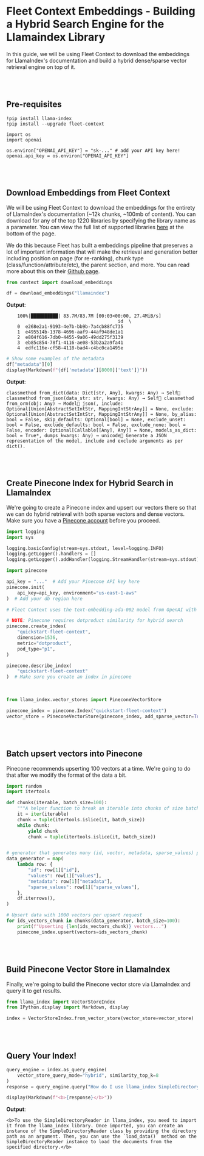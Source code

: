 # Fleet Context Embeddings - Building a Hybrid Search Engine for the Llamaindex Library

In this guide, we will be using Fleet Context to download the embeddings for LlamaIndex's documentation and build a hybrid dense/sparse vector retrieval engine on top of it.

<br><br>

## Pre-requisites

```
!pip install llama-index
!pip install --upgrade fleet-context
```

```
import os
import openai

os.environ["OPENAI_API_KEY"] = "sk-..." # add your API key here!
openai.api_key = os.environ["OPENAI_API_KEY"]
```

<br><br>

## Download Embeddings from Fleet Context

We will be using Fleet Context to download the embeddings for the
entirety of LlamaIndex\'s documentation (\~12k chunks, \~100mb of
content). You can download for any of the top 1220 libraries by
specifying the library name as a parameter. You can view the full list
of supported libraries [here](https://fleet.so/context) at the bottom of
the page.

We do this because Fleet has built a embeddings pipeline that preserves
a lot of important information that will make the retrieval and
generation better including position on page (for re-ranking), chunk
type (class/function/attribute/etc), the parent section, and more. You
can read more about this on their [Github
page](https://github.com/fleet-ai/context/tree/main).

```python
from context import download_embeddings

df = download_embeddings("llamaindex")
```

**Output**:

```shell
    100%|██████████| 83.7M/83.7M [00:03<00:00, 27.4MiB/s]
                                         id  \
    0  e268e2a1-9193-4e7b-bb9b-7a4cb88fc735
    1  e495514b-1378-4696-aaf9-44af948de1a1
    2  e804f616-7db0-4455-9a06-49dd275f3139
    3  eb85c854-78f1-4116-ae08-53b2a2a9fa41
    4  edfc116e-cf58-4118-bad4-c4bc0ca1495e
```

```python
# Show some examples of the metadata
df["metadata"][0]
display(Markdown(f"{df['metadata'][8000]['text']}"))
```

**Output**:

```shell
classmethod from_dict(data: Dict[str, Any], kwargs: Any) → Self classmethod from_json(data_str: str, kwargs: Any) → Self classmethod from_orm(obj: Any) → Model json(, include: Optional[Union[AbstractSetIntStr, MappingIntStrAny]] = None, exclude: Optional[Union[AbstractSetIntStr, MappingIntStrAny]] = None, by_alias: bool = False, skip_defaults: Optional[bool] = None, exclude_unset: bool = False, exclude_defaults: bool = False, exclude_none: bool = False, encoder: Optional[Callable[[Any], Any]] = None, models_as_dict: bool = True*, dumps_kwargs: Any) → unicode Generate a JSON representation of the model, include and exclude arguments as per dict().
```

<br><br>

## Create Pinecone Index for Hybrid Search in LlamaIndex

We\'re going to create a Pinecone index and upsert our vectors there so
that we can do hybrid retrieval with both sparse vectors and dense
vectors. Make sure you have a [Pinecone account](https://pinecone.io)
before you proceed.

```python
import logging
import sys

logging.basicConfig(stream=sys.stdout, level=logging.INFO)
logging.getLogger().handlers = []
logging.getLogger().addHandler(logging.StreamHandler(stream=sys.stdout))
```

```python
import pinecone

api_key = "..."  # Add your Pinecone API key here
pinecone.init(
    api_key=api_key, environment="us-east-1-aws"
)  # Add your db region here
```

```python
# Fleet Context uses the text-embedding-ada-002 model from OpenAI with 1536 dimensions.

# NOTE: Pinecone requires dotproduct similarity for hybrid search
pinecone.create_index(
    "quickstart-fleet-context",
    dimension=1536,
    metric="dotproduct",
    pod_type="p1",
)

pinecone.describe_index(
    "quickstart-fleet-context"
)  # Make sure you create an index in pinecone
```

<br>

```python
from llama_index.vector_stores import PineconeVectorStore

pinecone_index = pinecone.Index("quickstart-fleet-context")
vector_store = PineconeVectorStore(pinecone_index, add_sparse_vector=True)
```

<br><br>

## Batch upsert vectors into Pinecone

Pinecone recommends upserting 100 vectors at a time. We\'re going to do that after we modify the format of the data a bit.

```python
import random
import itertools

def chunks(iterable, batch_size=100):
    """A helper function to break an iterable into chunks of size batch_size."""
    it = iter(iterable)
    chunk = tuple(itertools.islice(it, batch_size))
    while chunk:
        yield chunk
        chunk = tuple(itertools.islice(it, batch_size))


# generator that generates many (id, vector, metadata, sparse_values) pairs
data_generator = map(
    lambda row: {
        "id": row[1]["id"],
        "values": row[1]["values"],
        "metadata": row[1]["metadata"],
        "sparse_values": row[1]["sparse_values"],
    },
    df.iterrows(),
)

# Upsert data with 1000 vectors per upsert request
for ids_vectors_chunk in chunks(data_generator, batch_size=100):
    print(f"Upserting {len(ids_vectors_chunk)} vectors...")
    pinecone_index.upsert(vectors=ids_vectors_chunk)
```

<br><br>

## Build Pinecone Vector Store in LlamaIndex

Finally, we\'re going to build the Pinecone vector store via LlamaIndex
and query it to get results.

```python
from llama_index import VectorStoreIndex
from IPython.display import Markdown, display
```

```python
index = VectorStoreIndex.from_vector_store(vector_store=vector_store)
```

<br><br>

## Query Your Index!

```python
query_engine = index.as_query_engine(
    vector_store_query_mode="hybrid", similarity_top_k=8
)
response = query_engine.query("How do I use llama_index SimpleDirectoryReader")
```

```python
display(Markdown(f"<b>{response}</b>"))
```

**Output**:

```shell
<b>To use the SimpleDirectoryReader in llama_index, you need to import it from the llama_index library. Once imported, you can create an instance of the SimpleDirectoryReader class by providing the directory path as an argument. Then, you can use the `load_data()` method on the SimpleDirectoryReader instance to load the documents from the specified directory.</b>
```
